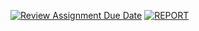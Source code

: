 [![Review Assignment Due Date](https://classroom.github.com/assets/deadline-readme-button-22041afd0340ce965d47ae6ef1cefeee28c7c493a6346c4f15d667ab976d596c.svg)](https://classroom.github.com/a/LXUbgTiG)
[![REPORT](https://img.shields.io/badge/REPORT-Click%20Here-blue)](https://drive.google.com/file/d/1ZQhcW4HEOvFoNMZtf5_UlU0WqCGTUrBH/view?usp=sharing)
